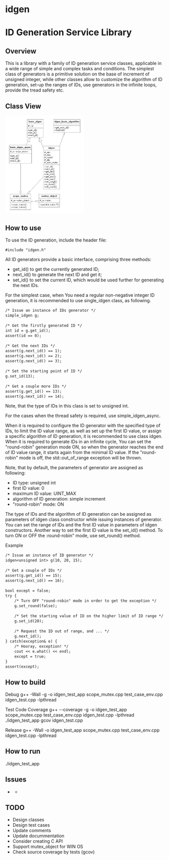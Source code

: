 # idgen
ID Generation Service Library
===================================

Overview
--------
This is a library with a family of ID generation service classes, applicable in
a wide range of simple and complex tasks and conditions.
The simplest class of generators is a primitive solution on the base of
increment of unsigned integer, while other classes allow to customize the
algorithm of ID generation, set-up the ranges of IDs, use generators in the infinite
loops, provide the tread safety etc.

Class View
----------
<img src="https://github.com/shulgaalexey/idgen/blob/master/idgen.png" alt="ID generation class view" style="width:250px"/>



How to use
----------
To use the ID generation, include the header file:

	#include "idgen.h"

All ID generators provide a basic interface, comprising three methods:
 * get_id() to get the currently generated ID;
 * next_id() to generate the next ID and get it;
 * set_id() to set the current ID, which would be used further for generating
 the next IDs.

For the simplest case, when You need a regular non-negative integer ID
generation, it is recommended to use single_idgen class, as following.

	/* Issue an instance of IDs generator */
	simple_idgen g;

	/* Get the firstly generated ID */
	int id = g.get_id();
	assert(id == 0);

	/* Get the next IDs */
	assert(g.next_id() == 1);
	assert(g.next_id() == 2);
	assert(g.next_id() == 3);

	/* Set the starting point of ID */
	g.set_id(13);

	/* Get a couple more IDs */
	assert(g.get_id() == 13);
	assert(g.next_id() == 14);

Note, that the type of IDs in this class is set to unsigned int.

For the cases when the thread safety is required, use simple_idgen_async.

When it is required to configure the ID generator with the specified type of IDs,
to limit the ID value range, as well as set up the first ID value, or assign a
specific algorithm of ID generation, it is recommended to use class idgen.
When it is required to generate IDs in an infinite cycle, You can set the
"round-robin" generation mode ON, so when the generator reaches the end of ID
value range, it starts again from the minimal ID value. If the "round-robin"
mode is off, the std::out_of_range exception will be thrown.

Note, that by default, the parameters of generator are assigned as following:
 * ID type: unsigned int
 * first ID value: 0
 * maximum ID value: UINT_MAX
 * algorithm of ID generation: simple increment
 * "round-robin" mode: ON

The type of IDs and the algorithm of ID generation can be assigned as
parameters of idgen class constructor while issuing instances of generator.
You can set the range of IDs and the first ID value in parameters of idgen
constructors. Another way to set the first ID value is the set_id() method.
To turn ON or OFF the :round-robin" mode, use set_round() method.

Example

	/* Issue an instance of ID generator */
	idgen<unsigned int> g(10, 20, 15);

	/* Get a couple of IDs */
	assert(g.get_id() == 15);
	assert(g.next_id() == 16);

	bool except = false;
	try {
		/* Turn OFF "round-robin" mode in order to get the exception */
		g.set_round(false);

		/* Set the starting value of ID on the higher limit of ID range */
		g.set_id(20);

		/* Request the ID out of range, and ... */
		g.next_id();
	} catch(exception& e) {
		/* Hooray, exception! */
		cout << e.what() << endl;
		except = true;
	}
	assert(except);


How to build
------------
Debug
	g++ -Wall -g -o idgen_test_app scope_mutex.cpp test_case_env.cpp idgen_test.cpp -lpthread



Test Code Coverage
	g++ --coverage -g -o idgen_test_app scope_mutex.cpp test_case_env.cpp idgen_test.cpp -lpthread
	./idgen_test_app
	gcov idgen_test.cpp


Release
	g++ -Wall -o idgen_test_app scope_mutex.cpp test_case_env.cpp idgen_test.cpp -lpthread


How to run
----------
./idgen_test_app

Issues
------
 * -

TODO
----
 * Design classes
 * Design test cases
 * Update comments
 * Update docummentation
 * Consider creating C API
 * Support mutex_object for WIN OS
 * Check source coverage by tests (gcov)

